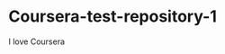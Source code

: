 # Coursera-test-repository-1
<!doctype html>
<html>
  <head>
     <tittle> I love Coursera
       
  </head>
</html>

